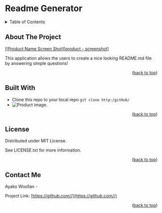 
  # Readme Generator
<details>
  
<summary>Table of Contents</summary>
  
<ol>
  
<li>
  
<a href="#about-the-project">About The Project</a>
  
<ul>
  
<li><a href="#built-with">Built With</a></li>
  
</ul>
  
</li>
<li><a href="#license">License</a></li>
  
<li><a href="#contact">Contact</a></li>
  
</ol >
  
</details >

 ## About The Project

[![Product Name Screen Shot][product - screenshot]](./assets/screenshot/product.png)

 This application allows the users to create a nice looking README.md file by answering simple questions!

<p align="right">(<a href="#top">back to top</a>)</p>
  
 ## Built With
* Clone this repo to your local repo `git clone http:/gitHub/`
* ![Product image.](/image.png)
<p align="right">(<a href="#top">back to top</a>)</p>

## License

Distributed under MIT License.

See LICENSE.txt for more information.

<p align = "right"> (<a href="#top">back to top</a>)</ >

 ## Contact Me

Ayako Woollan - 


Project Link: [https://github.com//](https://github.com//)


<p align="right">(<a href="#top">back to top</a>)</p>

